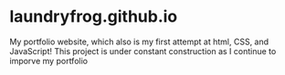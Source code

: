 # laundryfrog.github.io

My portfolio website, which also is my first attempt at html, CSS, and JavaScript!
This project is under constant construction as I continue to imporve my portfolio
